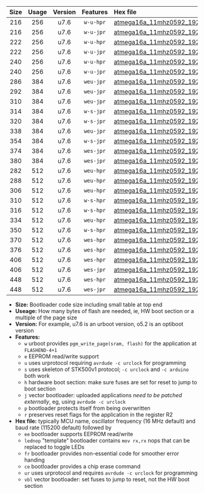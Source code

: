 |Size|Usage|Version|Features|Hex file|
|:-:|:-:|:-:|:-:|:--|
|216|256|u7.6|`w-u-hpr`|[atmega16a_11mhz0592_19200bps_ur.hex](https://raw.githubusercontent.com/stefanrueger/urboot/main//atmega16a_11mhz0592_19200bps_ur.hex)|
|216|256|u7.6|`w-u-jpr`|[atmega16a_11mhz0592_19200bps_ur_vbl.hex](https://raw.githubusercontent.com/stefanrueger/urboot/main//atmega16a_11mhz0592_19200bps_ur_vbl.hex)|
|222|256|u7.6|`w-u-hpr`|[atmega16a_11mhz0592_19200bps_lednop_ur.hex](https://raw.githubusercontent.com/stefanrueger/urboot/main//atmega16a_11mhz0592_19200bps_lednop_ur.hex)|
|222|256|u7.6|`w-u-jpr`|[atmega16a_11mhz0592_19200bps_lednop_ur_vbl.hex](https://raw.githubusercontent.com/stefanrueger/urboot/main//atmega16a_11mhz0592_19200bps_lednop_ur_vbl.hex)|
|240|256|u7.6|`w-u-hpr`|[atmega16a_11mhz0592_19200bps_lednop_fr_ur.hex](https://raw.githubusercontent.com/stefanrueger/urboot/main//atmega16a_11mhz0592_19200bps_lednop_fr_ur.hex)|
|240|256|u7.6|`w-u-jpr`|[atmega16a_11mhz0592_19200bps_lednop_fr_ur_vbl.hex](https://raw.githubusercontent.com/stefanrueger/urboot/main//atmega16a_11mhz0592_19200bps_lednop_fr_ur_vbl.hex)|
|286|384|u7.6|`weu-jpr`|[atmega16a_11mhz0592_19200bps_ee_ur_vbl.hex](https://raw.githubusercontent.com/stefanrueger/urboot/main//atmega16a_11mhz0592_19200bps_ee_ur_vbl.hex)|
|292|384|u7.6|`weu-jpr`|[atmega16a_11mhz0592_19200bps_ee_lednop_ur_vbl.hex](https://raw.githubusercontent.com/stefanrueger/urboot/main//atmega16a_11mhz0592_19200bps_ee_lednop_ur_vbl.hex)|
|310|384|u7.6|`weu-jpr`|[atmega16a_11mhz0592_19200bps_ee_lednop_fr_ur_vbl.hex](https://raw.githubusercontent.com/stefanrueger/urboot/main//atmega16a_11mhz0592_19200bps_ee_lednop_fr_ur_vbl.hex)|
|314|384|u7.6|`w-s-jpr`|[atmega16a_11mhz0592_19200bps_vbl.hex](https://raw.githubusercontent.com/stefanrueger/urboot/main//atmega16a_11mhz0592_19200bps_vbl.hex)|
|320|384|u7.6|`w-s-jpr`|[atmega16a_11mhz0592_19200bps_lednop_vbl.hex](https://raw.githubusercontent.com/stefanrueger/urboot/main//atmega16a_11mhz0592_19200bps_lednop_vbl.hex)|
|338|384|u7.6|`weu-jpr`|[atmega16a_11mhz0592_19200bps_ee_lednop_fr_ce_ur_vbl.hex](https://raw.githubusercontent.com/stefanrueger/urboot/main//atmega16a_11mhz0592_19200bps_ee_lednop_fr_ce_ur_vbl.hex)|
|354|384|u7.6|`w-s-jpr`|[atmega16a_11mhz0592_19200bps_lednop_fr_vbl.hex](https://raw.githubusercontent.com/stefanrueger/urboot/main//atmega16a_11mhz0592_19200bps_lednop_fr_vbl.hex)|
|374|384|u7.6|`wes-jpr`|[atmega16a_11mhz0592_19200bps_ee_vbl.hex](https://raw.githubusercontent.com/stefanrueger/urboot/main//atmega16a_11mhz0592_19200bps_ee_vbl.hex)|
|380|384|u7.6|`wes-jpr`|[atmega16a_11mhz0592_19200bps_ee_lednop_vbl.hex](https://raw.githubusercontent.com/stefanrueger/urboot/main//atmega16a_11mhz0592_19200bps_ee_lednop_vbl.hex)|
|282|512|u7.6|`weu-hpr`|[atmega16a_11mhz0592_19200bps_ee_ur.hex](https://raw.githubusercontent.com/stefanrueger/urboot/main//atmega16a_11mhz0592_19200bps_ee_ur.hex)|
|288|512|u7.6|`weu-hpr`|[atmega16a_11mhz0592_19200bps_ee_lednop_ur.hex](https://raw.githubusercontent.com/stefanrueger/urboot/main//atmega16a_11mhz0592_19200bps_ee_lednop_ur.hex)|
|306|512|u7.6|`weu-hpr`|[atmega16a_11mhz0592_19200bps_ee_lednop_fr_ur.hex](https://raw.githubusercontent.com/stefanrueger/urboot/main//atmega16a_11mhz0592_19200bps_ee_lednop_fr_ur.hex)|
|310|512|u7.6|`w-s-hpr`|[atmega16a_11mhz0592_19200bps.hex](https://raw.githubusercontent.com/stefanrueger/urboot/main//atmega16a_11mhz0592_19200bps.hex)|
|316|512|u7.6|`w-s-hpr`|[atmega16a_11mhz0592_19200bps_lednop.hex](https://raw.githubusercontent.com/stefanrueger/urboot/main//atmega16a_11mhz0592_19200bps_lednop.hex)|
|334|512|u7.6|`weu-hpr`|[atmega16a_11mhz0592_19200bps_ee_lednop_fr_ce_ur.hex](https://raw.githubusercontent.com/stefanrueger/urboot/main//atmega16a_11mhz0592_19200bps_ee_lednop_fr_ce_ur.hex)|
|350|512|u7.6|`w-s-hpr`|[atmega16a_11mhz0592_19200bps_lednop_fr.hex](https://raw.githubusercontent.com/stefanrueger/urboot/main//atmega16a_11mhz0592_19200bps_lednop_fr.hex)|
|370|512|u7.6|`wes-hpr`|[atmega16a_11mhz0592_19200bps_ee.hex](https://raw.githubusercontent.com/stefanrueger/urboot/main//atmega16a_11mhz0592_19200bps_ee.hex)|
|376|512|u7.6|`wes-hpr`|[atmega16a_11mhz0592_19200bps_ee_lednop.hex](https://raw.githubusercontent.com/stefanrueger/urboot/main//atmega16a_11mhz0592_19200bps_ee_lednop.hex)|
|406|512|u7.6|`wes-hpr`|[atmega16a_11mhz0592_19200bps_ee_lednop_fr.hex](https://raw.githubusercontent.com/stefanrueger/urboot/main//atmega16a_11mhz0592_19200bps_ee_lednop_fr.hex)|
|406|512|u7.6|`wes-jpr`|[atmega16a_11mhz0592_19200bps_ee_lednop_fr_vbl.hex](https://raw.githubusercontent.com/stefanrueger/urboot/main//atmega16a_11mhz0592_19200bps_ee_lednop_fr_vbl.hex)|
|448|512|u7.6|`wes-hpr`|[atmega16a_11mhz0592_19200bps_ee_lednop_fr_ce.hex](https://raw.githubusercontent.com/stefanrueger/urboot/main//atmega16a_11mhz0592_19200bps_ee_lednop_fr_ce.hex)|
|448|512|u7.6|`wes-jpr`|[atmega16a_11mhz0592_19200bps_ee_lednop_fr_ce_vbl.hex](https://raw.githubusercontent.com/stefanrueger/urboot/main//atmega16a_11mhz0592_19200bps_ee_lednop_fr_ce_vbl.hex)|

- **Size:** Bootloader code size including small table at top end
- **Useage:** How many bytes of flash are needed, ie, HW boot section or a multiple of the page size
- **Version:** For example, u7.6 is an urboot version, o5.2 is an optiboot version
- **Features:**
  + `w` urboot provides `pgm_write_page(sram, flash)` for the application at `FLASHEND-4+1`
  + `e` EEPROM read/write support
  + `u` uses urprotocol requiring `avrdude -c urclock` for programming
  + `s` uses skeleton of STK500v1 protocol; `-c urclock` and `-c arduino` both work
  + `h` hardware boot section: make sure fuses are set for reset to jump to boot section
  + `j` vector bootloader: uploaded applications *need to be patched externally*, eg, using `avrdude -c urclock`
  + `p` bootloader protects itself from being overwritten
  + `r` preserves reset flags for the application in the register R2
- **Hex file:** typically MCU name, oscillator frequency (16 MHz default) and baud rate (115200 default) followed by
  + `ee` bootloader supports EEPROM read/write
  + `lednop` "template" bootloader contains `mov rx,rx` nops that can be replaced to toggle LEDs
  + `fr` bootloader provides non-essential code for smoother error handing
  + `ce` bootloader provides a chip erase command
  + `ur` uses urprotocol and requires `avrdude -c urclock` for programming
  + `vbl` vector bootloader: set fuses to jump to reset, not the HW boot section
